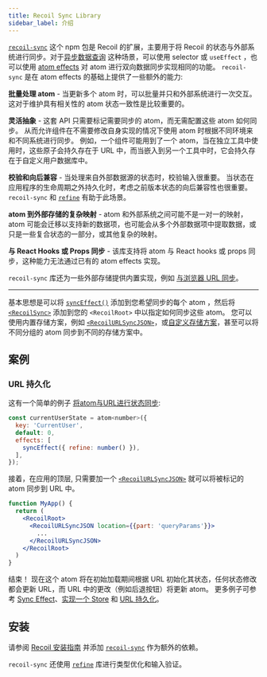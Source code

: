 ```yaml
---
title: Recoil Sync Library
sidebar_label: 介绍
---
```


[`recoil-sync`](https://www.npmjs.com/package/recoil-sync) 这个 npm 包是 Recoil 的扩展，主要用于将 Recoil 的状态与外部系统进行同步。对于[异步数据查询](/docs/guides/asynchronous-data-queries) 这种场景，可以使用 selector 或 `useEffect` ，也可以使用 [atom effects](/docs/guides/atom-effects) 对 atom 进行双向数据同步实现相同的功能。 `recoil-sync` 是在 atom effects 的基础上提供了一些额外的能力:


**批量处理 atom** - 当更新多个 atom 时，可以批量并只和外部系统进行一次交互。这对于维护具有相关性的 atom 状态一致性是比较重要的。

**灵活抽象** - 这套 API 只需要标记需要同步的 atom，而无需配置这些 atom 如何同步。 从而允许组件在不需要修改自身实现的情况下使用 atom 时根据不同环境来和不同系统进行同步。 例如，一个组件可能用到了一个 atom，当在独立工具中使用时，这些原子会持久存在于 URL 中，而当嵌入到另一个工具中时，它会持久存在于自定义用户数据库中。

**校验和向后兼容** - 当处理来自外部数据源的状态时，校验输入很重要。 当状态在应用程序的生命周期之外持久化时，考虑之前版本状态的向后兼容性也很重要。 `recoil-sync` 和 [`refine`](/docs/refine/introduction) 有助于此场景。

**atom 到外部存储的复杂映射** - atom 和外部系统之间可能不是一对一的映射， atom 可能会迁移以支持新的数据项，也可能会从多个外部数据项中提取数据，或只是一些复合状态的一部分，或其他复杂的映射。

**与 React Hooks 或 Props 同步** - 该库支持将 atom 与 React hooks 或 props 同步，这种能力无法通过已有的 atom effects 实现。

`recoil-sync` 库还为一些外部存储提供内置实现，例如 [与浏览器 URL 同步](/docs/recoil-sync/url-persistence)。

---

基本思想是可以将 [`syncEffect()`](/docs/recoil-sync/sync-effect) 添加到您希望同步的每个 atom ，然后将 [`<RecoilSync>`](/docs/recoil-sync/api/RecoilSync) 添加到您的 `<RecoilRoot>` 中以指定如何同步这些 atom。 您可以使用内置存储方案，例如 [`<RecoilURLSyncJSON>`](/docs/recoil-sync/url-persistence)，或[自定义存储方案](/docs/recoil-sync/implement-store)，甚至可以将不同分组的 atom 同步到不同的存储方案中。

## 案例

### URL 持久化

这有一个简单的例子 [将atom与URL进行状态同步](/docs/recoil-sync/url-persistence):

```jsx
const currentUserState = atom<number>({
  key: 'CurrentUser',
  default: 0,
  effects: [
    syncEffect({ refine: number() }),
  ],
});
```

接着，在应用的顶层, 只需要加一个 [`<RecoilURLSyncJSON>`](/docs/recoil-sync/api/RecoilURLSyncJSON) 就可以将被标记的 atom 同步到 URL 中。

```jsx
function MyApp() {
  return (
    <RecoilRoot>
      <RecoilURLSyncJSON location={{part: 'queryParams'}}>
        ...
      </RecoilURLSyncJSON>
    </RecoilRoot>
  )
}
```

结束！ 现在这个 atom 将在初始加载期间根据 URL 初始化其状态，任何状态修改都会更新 URL，而 URL 中的更改（例如后退按钮）将更新 atom。 更多例子可参考 [Sync Effect](/docs/recoil-sync/sync-effect)、[实现一个 Store](/docs/recoil-sync/implement-store) 和 [URL 持久化](/docs/recoil-sync/url-persistence)。

## 安装

请参阅 [Recoil 安装指南](/docs/introduction/installation) 并添加 [`recoil-sync`](https://www.npmjs.com/package/recoil-sync) 作为额外的依赖。

`recoil-sync` 还使用 [`refine`](/docs/refine/introduction) 库进行类型优化和输入验证。

